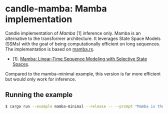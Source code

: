 # candle-mamba: Mamba implementation

Candle implementation of *Mamba* [1] inference only. Mamba is an alternative to
the transformer architecture. It leverages State Space Models (SSMs) with the
goal of being computationally efficient on long sequences. The implementation is
based on [mamba.rs](https://github.com/LaurentMazare/mamba.rs).

- [1]. [Mamba: Linear-Time Sequence Modeling with Selective State Spaces](https://arxiv.org/abs/2312.00752).

Compared to the mamba-minimal example, this version is far more efficient but
would only work for inference.
## Running the example

```bash
$ cargo run --example mamba-minimal --release -- --prompt "Mamba is the"
```

